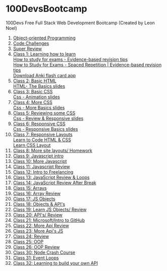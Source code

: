 # 100DevsBootcamp
100Devs Free Full Stack Web Development Bootcamp (Created by Leon Noel)

<ol>
  <li><a href='https://github.com/ArnoldPires/100DevsBootcamp/tree/main/object-oriented-programming'>Object-oriented Programming</a></li>
  <li><a href='https://github.com/ArnoldPires/100DevsBootcamp/tree/main/challenges'>Code Challenges</a></li>
  <li><a href='https://github.com/ArnoldPires/100DevsBootcamp/tree/main/super-review'>Super Review</a></li>
  <li><a href='https://www.coursera.org/learn/learning-how-to-learn'>Class 1: Learning how to learn</a>
    <br>
    <a href="https://www.youtube.com/watch?v=ukLnPbIffxE&ab_channel=AliAbdaal">How to study for exams - Evidence-based revision tips</a>
    <br>
    <a href="https://www.youtube.com/watch?v=Z-zNHHpXoMM&ab_channel=AliAbdaal">How to Study for Exams - Spaced Repetition | Evidence-based revision tips</a>
    <br>
    <a href="https://apps.ankiweb.net/">Download Anki flash card app</a>
  </li>
  <li><a href='https://github.com/ArnoldPires/100DevsBootcamp/tree/main/class02-materials/bbc-site'>Class 2: Basic HTML</a>
  <br>
    <a href="https://slides.com/leonnoel/html-the-basics-100devs">HTML- The Basics slides</a>
  </li>
  <li><a href='https://github.com/ArnoldPires/100DevsBootcamp/tree/main/class03-materials'>Class 3: Basic CSS</a>
  <br>
    <a href="https://slides.com/leonnoel/css-animation">Css - Animation slides</a>
  </li>
  <li><a href='https://github.com/ArnoldPires/100DevsBootcamp/tree/main/class04-materials'>Class 4: More CSS</a>
  <br>
    <a href="https://slides.com/leonnoel/css-animation">Css - More Basics slides</a>
  </li>
  <li><a href='https://github.com/ArnoldPires/100DevsBootcamp/tree/main/class05-materials'>Class 5: Reviewing some CSS</a>
  <br>
    <a href="https://slides.com/leonnoel/css-review-responsive">Css - Review & Responsive slides</a>
  </li>
  <li><a href='https://github.com/ArnoldPires/100DevsBootcamp/tree/main/class06-materials'>Class 6: Responsive CSS</a>
  <br>
    <a href="https://slides.com/leonnoel/css-responsive-basics">Css - Responsive Basics slides</a>
  </li>
  <li><a href='https://github.com/ArnoldPires/100DevsBootcamp/tree/main/class07-materials'>Class 7: Responsive Layouts</a>
  <br>
    <a href="https://learn.shayhowe.com/html-css/">Learn to Code HTML & CSS</a>
    <br>
    <a href="https://learnlayout.com/">Learn CSS Layout</a>
  </li>
  <li><a href='https://github.com/ArnoldPires/100DevsBootcamp/tree/main/class08-materials'>Class 8: More site layouts/ Homework</a></li>
  <li><a href='https://github.com/ArnoldPires/100DevsBootcamp/tree/main/class09-materials'>Class 9: Javascript intro</a></li>
  <li><a href='https://github.com/ArnoldPires/100DevsBootcamp/tree/main/class10-materials'>Class 10: More Javascript</a></li>
  <li><a href='https://github.com/ArnoldPires/100DevsBootcamp/tree/main/class11-materials'>Class 11: Javascript Review</a></li>
  <li><a href='https://github.com/ArnoldPires/100DevsBootcamp/tree/main/class12-materials'>Class 12: Intro to Freelancing</a></li>
  <li><a href='https://github.com/ArnoldPires/100DevsBootcamp/tree/main/class13-materials'>Class 13: JavaScript Review & Loops</a></li>
  <li><a href='https://github.com/ArnoldPires/100DevsBootcamp/tree/main/class14-materials'>Class 14: JavaScript Review After Break</a></li>
  <li><a href='https://github.com/ArnoldPires/100DevsBootcamp/tree/main/class15-materials'>Class 15: Arrays</a></li>
  <li><a href='https://github.com/ArnoldPires/100DevsBootcamp/tree/main/class16-materials'>Class 16: Array Review</a></li>
  <li><a href='https://github.com/ArnoldPires/100DevsBootcamp/tree/main/class17-materials'>Class 17: JS Objects</a></li>
  <li><a href='https://github.com/ArnoldPires/100DevsBootcamp/tree/main/class18-materials'>Class 18: Objects & API's</a></li>
  <li><a href='https://github.com/ArnoldPires/100DevsBootcamp/tree/main/class19-materials'>Class 19: Learn JS Objects/ Review</a></li>
  <li><a href='https://github.com/ArnoldPires/100DevsBootcamp/tree/main/class20-materials'>Class 20: API's/ Review</a></li>
  <li><a href='https://docs.microsoft.com/en-us/learn/modules/introduction-to-github/'>Class 21: Microsoft/Intro to GitHub</a></li>
  <li><a href='https://github.com/ArnoldPires/100DevsBootcamp/tree/main/class22-materials'>Class 22: More Api Review</a></li>
  <li><a href='https://github.com/ArnoldPires/100DevsBootcamp/tree/main/class23-materials'>Class 23: More Api's JS</a></li>
  <li><a href='https://github.com/ArnoldPires/100DevsBootcamp/tree/main/class24-materials'>Class 24: Review</a></li>
  <li><a href='https://github.com/ArnoldPires/100DevsBootcamp/tree/main/class25-materials'>Class 25: OOP</a></li>
  <li><a href='https://github.com/ArnoldPires/100DevsBootcamp/tree/main/class26-materials'>Class 26: OOP Review</a></li>
  <li><a href='https://github.com/ArnoldPires/100DevsBootcamp/tree/main/class30-materials'>Class 30: Node Crash Course</a></li>
  <li><a href='https://github.com/ArnoldPires/100DevsBootcamp/tree/main/class31-materials'>Class 31: Event Loops</a></li>
  <li><a href='https://github.com/ArnoldPires/100DevsBootcamp/tree/main/class32-materials'>Class 32: Learning to build your own API</a></li>
 </ol>
